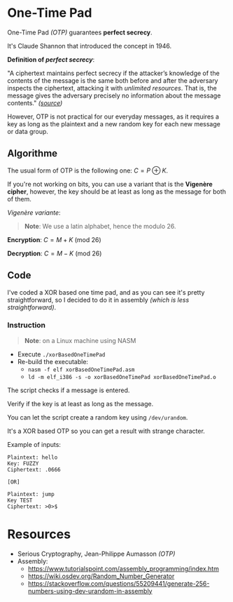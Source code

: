# One-Time Pad

One-Time Pad *(OTP)* guarantees **perfect secrecy**.

It's Claude Shannon that introduced the concept in 1946.

**Definition of *perfect secrecy***:

"A ciphertext maintains perfect secrecy if the attacker’s knowledge of the contents of the message is the same both before and after the adversary inspects the ciphertext, attacking it with *unlimited resources*. That is, the message gives the adversary precisely no information about the message contents." *([source](https://www.sciencedirect.com/topics/computer-science/perfect-secrecy))*

However, OTP is not practical for our everyday messages, as it requires a key as long as the plaintext and a new random key for each new message or data group.

## Algorithme

The usual form of OTP is the following one: $C = P \oplus K$.

If you're not working on bits, you can use a variant that is the **Vigenère cipher**, however, the key should be at least as long as the message for both of them.

*Vigenère variante*:

> **Note**: We use a latin alphabet, hence the modulo 26.

**Encryption**: $C = M + K \text{ (mod } 26)$

**Decryption**: $C = M - K \text{ (mod } 26)$

## Code

I've coded a XOR based one time pad, and as you can see it's pretty straightforward, so I decided to do it in assembly *(which is less straightforward)*.

### Instruction

> **Note**: on a Linux machine using NASM

- Execute `./xorBasedOneTimePad`
- Re-build the executable:
    - `nasm -f elf xorBasedOneTimePad.asm`
    - `ld -m elf_i386 -s -o xorBasedOneTimePad xorBasedOneTimePad.o`

The script checks if a message is entered.

Verify if the key is at least as long as the message.

You can let the script create a random key using `/dev/urandom`.

It's a XOR based OTP so you can get a result with strange character.

Example of inputs:
```
Plaintext: hello
Key: FUZZY
Ciphertext: .0666

[OR]

Plaintext: jump
Key TEST
Ciphertext: >0>$
```

# Resources
- Serious Cryptography, Jean-Philippe Aumasson *(OTP)*
- Assembly:
    - https://www.tutorialspoint.com/assembly_programming/index.htm
    - https://wiki.osdev.org/Random_Number_Generator
    - https://stackoverflow.com/questions/55209441/generate-256-numbers-using-dev-urandom-in-assembly